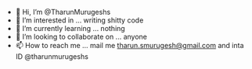 - 👋 Hi, I’m @TharunMurugeshs
- 👀 I’m interested in ... writing shitty code
- 🌱 I’m currently learning ... nothing
- 💞️ I’m looking to collaborate on ... anyone
- 📫 How to reach me ... mail me tharun.smurugesh@gmail.com and inta ID @tharunmurugeshs

<!---
TharunMurugeshs/TharunMurugeshs is a ✨ special ✨ repository because its `README.md` (this file) appears on your GitHub profile.
You can click the Preview link to take a look at your changes.
--->
